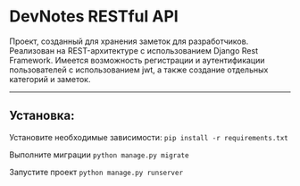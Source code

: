 # DevNotes RESTful API

Проект, созданный для хранения заметок для разработчиков. Реализован на REST-архитектуре с использованием Django Rest Framework. Имеется возможность регистрации и аутентификации пользователей с использованием jwt, а также создание отдельных категорий и заметок.

____

Установка:
-----------

Установите необходимые зависимости: ```pip install -r requirements.txt```

Выполните миграции ```python manage.py migrate```

Запустите проект ```python manage.py runserver```

